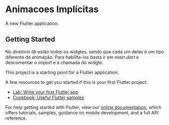 # Animacoes Implícitas

A new Flutter application.

## Getting Started

No diretório *lib* estão todos os widgtes, sendo que cada um deles é um tipo diferente de animação.
Para habilita-los basta ir em *main.dart* e descomentar o *import* e a chamada do widgte.

This project is a starting point for a Flutter application.

A few resources to get you started if this is your first Flutter project:

- [Lab: Write your first Flutter app](https://flutter.dev/docs/get-started/codelab)
- [Cookbook: Useful Flutter samples](https://flutter.dev/docs/cookbook)

For help getting started with Flutter, view our
[online documentation](https://flutter.dev/docs), which offers tutorials,
samples, guidance on mobile development, and a full API reference.
